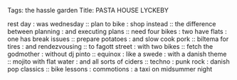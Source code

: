 Tags: the hassle garden
Title: PASTA HOUSE LYCKEBY
  
rest day : was wednesday :: plan to bike : shop instead :: the difference between planning : and executing plans :: need four bikes : two have flats : one has break issues :: prepare potatoes : and slow cook pork :: biltema for tires : and rendezvousing :: to fagott street : with two bikes :: fetch the godmother : without dj pinto :: equinox : like a swede : with a danish theme :: mojito with flat water : and all sorts of ciders :: techno : punk rock : danish pop classics :: bike lessons : commotions : a taxi on midsummer night
